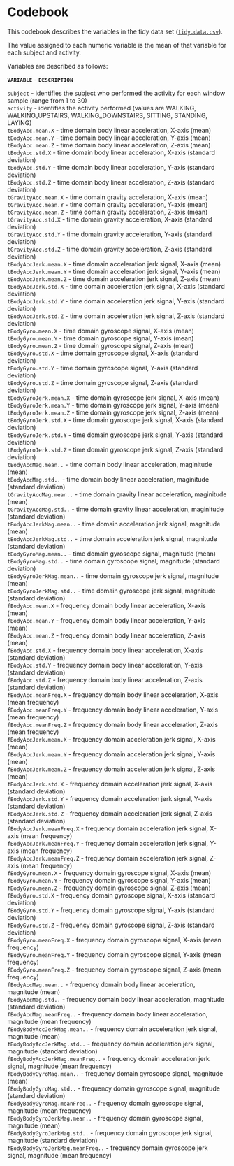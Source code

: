 Codebook
========

This codebook describes the variables in the tidy data set ([`tidy.data.csv`](tidy.data.csv)).

The value assigned to each numeric variable is the mean of that variable for each subject and activity.

Variables are described as follows:

**`VARIABLE`** - **`DESCRIPTION`**

`subject` - identifies the subject who performed the activity for each window sample (range from 1 to 30)  
`activity` - identifies the activity performed (values are WALKING, WALKING_UPSTAIRS, WALKING_DOWNSTAIRS, SITTING, STANDING, LAYING)  
`tBodyAcc.mean.X` - time domain body linear acceleration, X-axis (mean)  
`tBodyAcc.mean.Y` - time domain body linear acceleration, Y-axis (mean)  
`tBodyAcc.mean.Z` - time domain body linear acceleration, Z-axis (mean)  
`tBodyAcc.std.X` - time domain body linear acceleration, X-axis (standard deviation)  
`tBodyAcc.std.Y` - time domain body linear acceleration, Y-axis (standard deviation)  
`tBodyAcc.std.Z` - time domain body linear acceleration, Z-axis (standard deviation)  
`tGravityAcc.mean.X` - time domain gravity acceleration, X-axis (mean)  
`tGravityAcc.mean.Y` - time domain gravity acceleration, Y-axis (mean)  
`tGravityAcc.mean.Z` - time domain gravity acceleration, Z-axis (mean)  
`tGravityAcc.std.X` - time domain gravity acceleration, X-axis (standard deviation)  
`tGravityAcc.std.Y` - time domain gravity acceleration, Y-axis (standard deviation)  
`tGravityAcc.std.Z` - time domain gravity acceleration, Z-axis (standard deviation)  
`tBodyAccJerk.mean.X` - time domain acceleration jerk signal, X-axis (mean)  
`tBodyAccJerk.mean.Y` - time domain acceleration jerk signal, Y-axis (mean)  
`tBodyAccJerk.mean.Z` - time domain acceleration jerk signal, Z-axis (mean)  
`tBodyAccJerk.std.X` - time domain acceleration jerk signal, X-axis (standard deviation)  
`tBodyAccJerk.std.Y` - time domain acceleration jerk signal, Y-axis (standard deviation)  
`tBodyAccJerk.std.Z` - time domain acceleration jerk signal, Z-axis (standard deviation)  
`tBodyGyro.mean.X` - time domain gyroscope signal, X-axis (mean)  
`tBodyGyro.mean.Y` - time domain gyroscope signal, Y-axis (mean)  
`tBodyGyro.mean.Z` - time domain gyroscope signal, Z-axis (mean)  
`tBodyGyro.std.X` - time domain gyroscope signal, X-axis (standard deviation)  
`tBodyGyro.std.Y` - time domain gyroscope signal, Y-axis (standard deviation)  
`tBodyGyro.std.Z` - time domain gyroscope signal, Z-axis (standard deviation)  
`tBodyGyroJerk.mean.X` - time domain gyroscope jerk signal, X-axis (mean)  
`tBodyGyroJerk.mean.Y` - time domain gyroscope jerk signal, Y-axis (mean)  
`tBodyGyroJerk.mean.Z` - time domain gyroscope jerk signal, Z-axis (mean)  
`tBodyGyroJerk.std.X` - time domain gyroscope jerk signal, X-axis (standard deviation)  
`tBodyGyroJerk.std.Y` - time domain gyroscope jerk signal, Y-axis (standard deviation)  
`tBodyGyroJerk.std.Z` - time domain gyroscope jerk signal, Z-axis (standard deviation)  
`tBodyAccMag.mean..` - time domain body linear acceleration, maginitude (mean)  
`tBodyAccMag.std..` - time domain body linear acceleration, maginitude (standard deviation)  
`tGravityAccMag.mean..` - time domain gravity linear acceleration, maginitude (mean)  
`tGravityAccMag.std..` - time domain gravity linear acceleration, maginitude (standard deviation)  
`tBodyAccJerkMag.mean..` - time domain acceleration jerk signal, magnitude (mean)  
`tBodyAccJerkMag.std..` - time domain acceleration jerk signal, magnitude (standard deviation)  
`tBodyGyroMag.mean..` - time domain gyroscope signal, magnitude (mean)  
`tBodyGyroMag.std..` - time domain gyroscope signal, magnitude (standard deviation)  
`tBodyGyroJerkMag.mean..` - time domain gyroscope jerk signal, magnitude (mean)  
`tBodyGyroJerkMag.std..` - time domain gyroscope jerk signal, magnitude (standard deviation)  
`fBodyAcc.mean.X` - frequency domain body linear acceleration, X-axis (mean)  
`fBodyAcc.mean.Y` - frequency domain body linear acceleration, Y-axis (mean)  
`fBodyAcc.mean.Z` - frequency domain body linear acceleration, Z-axis (mean)  
`fBodyAcc.std.X` - frequency domain body linear acceleration, X-axis (standard deviation)  
`fBodyAcc.std.Y` - frequency domain body linear acceleration, Y-axis (standard deviation)  
`fBodyAcc.std.Z` - frequency domain body linear acceleration, Z-axis (standard deviation)  
`fBodyAcc.meanFreq.X` - frequency domain body linear acceleration, X-axis (mean frequency)  
`fBodyAcc.meanFreq.Y` - frequency domain body linear acceleration, Y-axis (mean frequency)  
`fBodyAcc.meanFreq.Z` - frequency domain body linear acceleration, Z-axis (mean frequency)  
`fBodyAccJerk.mean.X` - frequency domain acceleration jerk signal, X-axis (mean)  
`fBodyAccJerk.mean.Y` - frequency domain acceleration jerk signal, Y-axis (mean)  
`fBodyAccJerk.mean.Z` - frequency domain acceleration jerk signal, Z-axis (mean)  
`fBodyAccJerk.std.X` - frequency domain acceleration jerk signal, X-axis (standard deviation)  
`fBodyAccJerk.std.Y` - frequency domain acceleration jerk signal, Y-axis (standard deviation)  
`fBodyAccJerk.std.Z` - frequency domain acceleration jerk signal, Z-axis (standard deviation)  
`fBodyAccJerk.meanFreq.X` - frequency domain acceleration jerk signal, X-axis (mean frequency)  
`fBodyAccJerk.meanFreq.Y` - frequency domain acceleration jerk signal, Y-axis (mean frequency)  
`fBodyAccJerk.meanFreq.Z` - frequency domain acceleration jerk signal, Z-axis (mean frequency)  
`fBodyGyro.mean.X` - frequency domain gyroscope signal, X-axis (mean)  
`fBodyGyro.mean.Y` - frequency domain gyroscope signal, Y-axis (mean)  
`fBodyGyro.mean.Z` - frequency domain gyroscope signal, Z-axis (mean)  
`fBodyGyro.std.X` - frequency domain gyroscope signal, X-axis (standard deviation)  
`fBodyGyro.std.Y` - frequency domain gyroscope signal, Y-axis (standard deviation)  
`fBodyGyro.std.Z` - frequency domain gyroscope signal, Z-axis (standard deviation)  
`fBodyGyro.meanFreq.X` - frequency domain gyroscope signal, X-axis (mean frequency)  
`fBodyGyro.meanFreq.Y` - frequency domain gyroscope signal, Y-axis (mean frequency)  
`fBodyGyro.meanFreq.Z` - frequency domain gyroscope signal, Z-axis (mean frequency)  
`fBodyAccMag.mean..` - frequency domain body linear acceleration, magnitude (mean)  
`fBodyAccMag.std..` - frequency domain body linear acceleration, magnitude (standard deviation)  
`fBodyAccMag.meanFreq..` - frequency domain body linear acceleration, magnitude (mean frequency)  
`fBodyBodyAccJerkMag.mean..` - frequency domain acceleration jerk signal, magnitude (mean)  
`fBodyBodyAccJerkMag.std..` - frequency domain acceleration jerk signal, magnitude (standard deviation)  
`fBodyBodyAccJerkMag.meanFreq..` - frequency domain acceleration jerk signal, magnitude (mean frequency)  
`fBodyBodyGyroMag.mean..` - frequency domain gyroscope signal, magnitude (mean)  
`fBodyBodyGyroMag.std..` - frequency domain gyroscope signal, magnitude (standard deviation)  
`fBodyBodyGyroMag.meanFreq..` - frequency domain gyroscope signal, magnitude (mean frequency)  
`fBodyBodyGyroJerkMag.mean..` - frequency domain gyroscope signal, magnitude (mean)  
`fBodyBodyGyroJerkMag.std..` - frequency domain gyroscope jerk signal, magnitude (standard deviation)  
`fBodyBodyGyroJerkMag.meanFreq..` - frequency domain gyroscope jerk signal, magnitude (mean frequency)  
